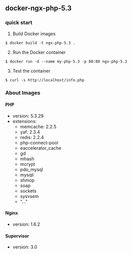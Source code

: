 ## docker-ngx-php-5.3 

### quick start
1. Build Docker images
```
$ docker build -t ngx-php-5.3 . 
```

2. Run the Docker container
```
$ docker run -d --name my-php-5.3 -p 80:80 ngx-php-5.3
```

3. Test the container
```
$ curl -s http://localhost/info.php
```
### About Images

#### PHP
- version: 5.3.29
- extensions:
  - memcache: 2.2.5
  - yaf: 2.3.4
  - redis: 2.2.4
  - php-connect-pool
  - eaccelerator_cache
  - gd
  - mhash
  - mcrypt
  - pdo_mysql
  - mysqli
  - shmop
  - soap
  - sockets
  - sysvsem
  - "..."

#### Nginx
- version: 1.6.2

#### Supervisor
- version: 3.0
